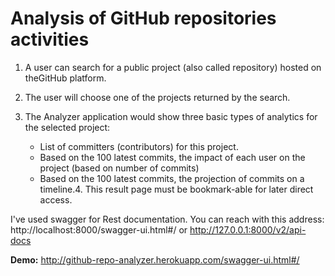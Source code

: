 # Analysis of GitHub repositories activities 

 1. A user can search for a public project (also called repository) hosted on theGitHub platform.
 
 2. The user will choose one of the projects returned by the search.
 
 3. The Analyzer application would show three basic types of analytics for the selected project:
    - List of committers (contributors) for this project.
    - Based on the 100 latest commits, the impact of each user on the project (based on number of commits)
    - Based on the 100 latest commits, the projection of commits on a timeline.4. This result page must be bookmark-able for later direct access.

I've used swagger for Rest documentation. You can reach with this address:
http://localhost:8000/swagger-ui.html#/
or 
http://127.0.0.1:8000/v2/api-docs

**Demo:** http://github-repo-analyzer.herokuapp.com/swagger-ui.html#/
